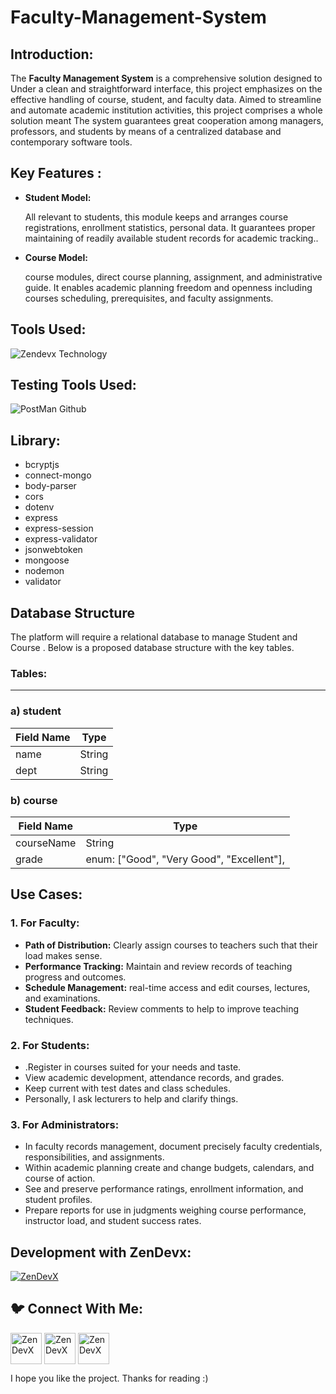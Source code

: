 # Faculty-Management-System
<h2 align="left"> Introduction:</h2>

The **Faculty Management System** is a comprehensive solution designed to Under a clean and straightforward interface, this project emphasizes on the effective handling of course, student, and faculty data. Aimed to streamline and automate academic institution activities, this project comprises a whole solution meant The system guarantees great cooperation among managers, professors, and students by means of a centralized database and contemporary software tools.

<h2 align="left">Key Features :</h2>

- **Student Model:**
  
    All relevant to students, this module keeps and arranges course registrations, enrollment statistics, personal data. It guarantees proper maintaining of readily available student records for academic tracking..
    
- **Course Model:**
  
    course modules, direct course planning, assignment, and administrative guide. It enables academic planning freedom and openness including courses scheduling, prerequisites, and faculty assignments.
    

<h2 align="left"> Tools Used:</h2>

![Zendevx Technology](https://github.com/user-attachments/assets/36c979fe-929e-44a4-8958-9c15dc466e35)

<h2 align="left"> Testing Tools Used:</h2>

![PostMan Github](https://github.com/user-attachments/assets/3381c639-715f-40b9-85d3-08384553ee12)

<h2 align="left">Library:</h2>

- bcryptjs
- connect-mongo
- body-parser
- cors
- dotenv
- express
- express-session
- express-validator
- jsonwebtoken
- mongoose
- nodemon
- validator

<h2 align="left">Database Structure</h2>

The platform will require a relational database to manage Student and Course . Below is a proposed database structure with the key tables.

<h3 align="left">Tables:</h3>

---

### a) student

| **Field Name** | **Type** |
| --- | --- |
| name | String |
| dept | String |

### b) course

| **Field Name** | **Type** |
| --- | --- |
| courseName | String |
| grade | enum: ["Good", "Very Good", "Excellent"], |

### 

<h2 align="left"> Use Cases: </h2>

### **1. For Faculty:**

- **Path of Distribution:** Clearly assign courses to teachers such that their load makes sense.
- **Performance Tracking:** Maintain and review records of teaching progress and outcomes.
- **Schedule Management:** real-time access and edit courses, lectures, and examinations.
- **Student Feedback:** Review comments to help to improve teaching techniques.

### **2. For Students:**

- .Register in courses suited for your needs and taste.
- View academic development, attendance records, and grades.
- Keep current with test dates and class schedules.
- Personally, I ask lecturers to help and clarify things.

### **3. For Administrators:**

- In faculty records management, document precisely faculty credentials, responsibilities, and assignments.
- Within academic planning create and change budgets, calendars, and course of action.
- See and preserve performance ratings, enrollment information, and student profiles.
- Prepare reports for use in judgments weighing course performance, instructor load, and student success rates.

<h2 align="left">Development with ZenDevx:</h2>


<a href="https://www.zendevx.com/" target="blank"><img align="center" src="https://github.com/user-attachments/assets/7dd7220f-e83c-4490-9ac2-beab3bcf8c35" alt="ZenDevX" height="auto" width="auto" /></a>

<h2 align="left">🐦 Connect With Me:</h2>

<a href="https://www.linkedin.com/company/zendevx/" target="blank"><img align="center" src="https://github.com/user-attachments/assets/9a6080ca-4265-43e5-8652-9454651970a9" alt="ZenDevX" height="50" width="50" /></a>
<a href="https://www.youtube.com/@zendevx" target="blank"><img align="center" src="https://github.com/user-attachments/assets/1beefdd6-fa17-49c9-bde7-e8f30f539b96" alt="ZenDevX" height="50" width="50" /></a>
<a href="https://x.com/IamZenDevX" target="blank"><img align="center" src="https://github.com/user-attachments/assets/f1eeb865-3d23-407a-9a2b-d76b4e85c6dd" alt="ZenDevX" height="50" width="50" /></a>


I hope you like the project. Thanks for reading :)
